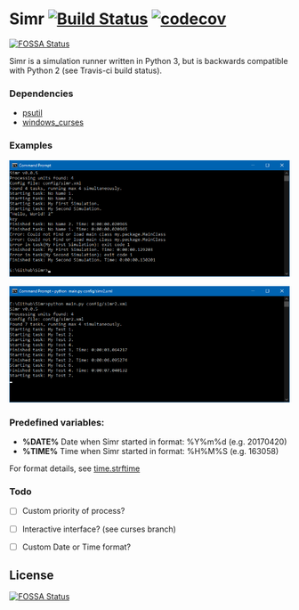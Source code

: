 # Simr [![Build Status](https://api.travis-ci.com/kompjoefriek/Simr.svg?branch=master)](https://app.travis-ci.com/github/kompjoefriek/Simr) [![codecov](https://codecov.io/gh/kompjoefriek/Simr/branch/master/graph/badge.svg)](https://codecov.io/gh/kompjoefriek/Simr)
[![FOSSA Status](https://app.fossa.com/api/projects/git%2Bgithub.com%2Fkompjoefriek%2FSimr.svg?type=shield)](https://app.fossa.com/projects/git%2Bgithub.com%2Fkompjoefriek%2FSimr?ref=badge_shield)


Simr is a simulation runner written in Python 3, but is backwards compatible with Python 2 (see Travis-ci build status).

### Dependencies  
- [psutil](https://pypi.org/project/psutil/)
- [windows_curses](https://pypi.org/project/windows-curses/)

### Examples  
![example 1](github/Simr_1.png)

![example 2](github/Simr_2.png)

### Predefined variables:

- **%DATE%** Date when Simr started in format: %Y%m%d (e.g. 20170420)
- **%TIME%** Time when Simr started in format: %H%M%S (e.g. 163058)

For format details, see [time.strftime](https://docs.python.org/2/library/time.html#time.strftime)

### Todo  
- [ ] Custom priority of process?
- [ ] Interactive interface? (see curses branch)
- [ ] Custom Date or Time format?


## License
[![FOSSA Status](https://app.fossa.com/api/projects/git%2Bgithub.com%2Fkompjoefriek%2FSimr.svg?type=large)](https://app.fossa.com/projects/git%2Bgithub.com%2Fkompjoefriek%2FSimr?ref=badge_large)
